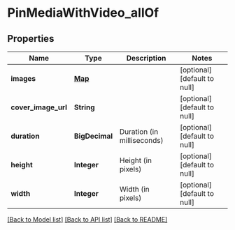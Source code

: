 # PinMediaWithVideo_allOf
## Properties

| Name | Type | Description | Notes |
|------------ | ------------- | ------------- | -------------|
| **images** | [**Map**](ImageDetails.md) |  | [optional] [default to null] |
| **cover\_image\_url** | **String** |  | [optional] [default to null] |
| **duration** | **BigDecimal** | Duration (in milliseconds) | [optional] [default to null] |
| **height** | **Integer** | Height (in pixels) | [optional] [default to null] |
| **width** | **Integer** | Width (in pixels) | [optional] [default to null] |

[[Back to Model list]](../README.md#documentation-for-models) [[Back to API list]](../README.md#documentation-for-api-endpoints) [[Back to README]](../README.md)

